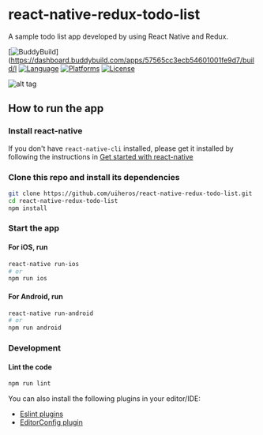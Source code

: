 # react-native-redux-todo-list

A sample todo list app developed by using React Native and Redux.

[![BuddyBuild](https://dashboard.buddybuild.com/api/statusImage?appID=57565cc3ecb54601001fe9d7&branch=master&build=latest)](https://dashboard.buddybuild.com/apps/57565cc3ecb54601001fe9d7/build/l
[![Language](https://img.shields.io/badge/language-ES%206-orange.svg)](https://github.com/lukehoban/es6features#readme)
[![Platforms](https://img.shields.io/badge/platform-iOS%20%7C%20Android-lightgrey.svg)](http://facebook.github.io/react-native/docs/getting-started.html)
[![License](https://img.shields.io/github/license/uiheros/react-native-redux-todo-list.svg?style=flat)](https://github.com/uiheros/react-native-redux-todo-list/blob/master/LICENSE)

![alt tag](https://github.com/uiheros/react-native-redux-todo-list/blob/master/todolist.gif)

## How to run the app

### Install react-native

If you don't have `react-native-cli` installed, please get it installed by following the instructions in [Get started with react-native](https://facebook.github.io/react-native/docs/getting-started.html#requirements)

### Clone this repo and install its dependencies

```bash
git clone https://github.com/uiheros/react-native-redux-todo-list.git
cd react-native-redux-todo-list
npm install
```

### Start the app

#### For iOS, run
```bash
react-native run-ios
# or
npm run ios

```

#### For Android, run
```bash
react-native run-android
# or
npm run android
```

### Development

#### Lint the code

```bash
npm run lint
```

You can also install the following plugins in your editor/IDE:

 - [Eslint plugins](https://github.com/viruschidai/learn-react-ecosystem/blob/master/docs/ESLINT.md)
 - [EditorConfig plugin](https://github.com/viruschidai/learn-react-ecosystem/blob/master/docs/EDITORCONFIG.md)
